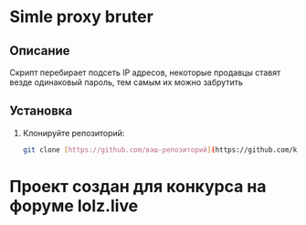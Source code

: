 # Simle proxy bruter


## Описание 

Скрипт перебирает подсеть IP адресов, некоторые продавцы ставят везде одинаковый пароль, тем самым их можно забрутить 

## Установка

1. Клонируйте репозиторий:
   ```bash
   git clone [https://github.com/ваш-репозиторий](https://github.com/kanapelkaa/simple_proxy_bruter)


# Проект создан для конкурса на форуме lolz.live
